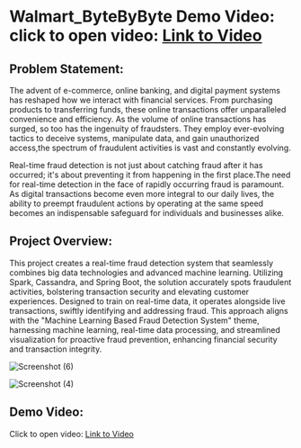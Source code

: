 # Walmart_ByteByByte Demo Video: click to open video:  [Link to Video](https://youtu.be/NBoCV01r5Is)

## Problem Statement:
The advent of e-commerce, online banking, and digital payment systems has reshaped how we interact with financial services. From purchasing products to transferring funds, these online transactions offer unparalleled convenience and efficiency.
As the volume of online transactions has surged, so too has the ingenuity of fraudsters. They employ ever-evolving tactics to deceive systems, manipulate data, and gain unauthorized access,the spectrum of fraudulent activities is vast and constantly evolving.

Real-time fraud detection is not just about catching fraud after it has occurred; it's about preventing it from happening in the first place.The need for real-time detection in the face of rapidly occurring fraud is paramount. As digital transactions become even more integral to our daily lives, the ability to preempt fraudulent actions by operating at the same speed becomes an indispensable safeguard for individuals and businesses alike.

## Project Overview:
This project creates a real-time fraud detection system that seamlessly combines big data 
technologies and advanced machine learning. Utilizing Spark, Cassandra, and Spring Boot, the 
solution accurately spots fraudulent activities, bolstering transaction security and elevating 
customer experiences. Designed to train on real-time data, it operates alongside live transactions, 
swiftly identifying and addressing fraud. This approach aligns with the "Machine Learning Based 
Fraud Detection System" theme, harnessing machine learning, real-time data processing, and 
streamlined visualization for proactive fraud prevention, enhancing financial security and 
transaction integrity.

![Screenshot (6)](https://github.com/RuchikaSuryawanshi7/Walmart_ByteByByte/assets/81236452/813e6d60-7901-40c1-9c42-628d555801bc)


![Screenshot (4)](https://github.com/RuchikaSuryawanshi7/Walmart_ByteByByte/assets/81236452/f377c0ba-fe67-4bab-801d-b3dfa2896822)


## Demo Video: 
Click to open video:  [Link to Video](https://youtu.be/NBoCV01r5Is)


